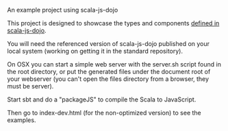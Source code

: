 An example project using scala-js-dojo

This project is designed to showcase the types and components [defined in scala-js-dojo](http://github.com/michaelpnash/scala-js-dojo).

You will need the referenced version of scala-js-dojo published on your local system (working on getting it in the standard repository).

On OSX you can start a simple web server with the server.sh script found in the root directory, or put the generated files under the document root of your webserver (you can't open the files directory from a browser, they must be server).

Start sbt and do a "packageJS" to compile the Scala to JavaScript.

Then go to index-dev.html (for the non-optimized version) to see the examples.

